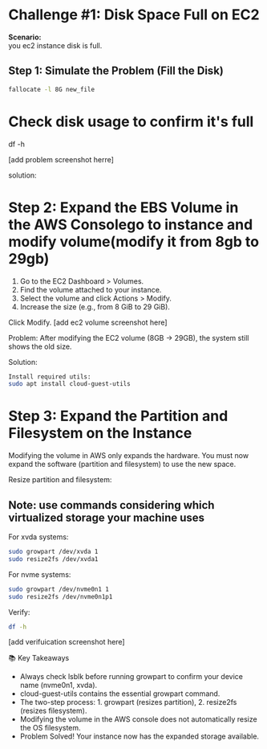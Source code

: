 # Challenge #1: Disk Space Full on EC2

**Scenario:**  
you ec2 instance disk is full.


## Step 1: Simulate the Problem (Fill the Disk)
```bash
fallocate -l 8G new_file 
```
# Check disk usage to confirm it's full
df -h

[add problem screenshot herre]

solution:
# Step 2: Expand the EBS Volume in the AWS Consolego to instance and modify volume(modify it from 8gb to 29gb)
1. Go to the EC2 Dashboard > Volumes.
2. Find the volume attached to your instance.
3. Select the volume and click Actions > Modify.
4. Increase the size (e.g., from 8 GiB to 29 GiB).

Click Modify.
[add ec2 volume screenshot here]

Problem:
After modifying the EC2 volume (8GB → 29GB), the system still shows the old size.

Solution:
```bash
Install required utils:
sudo apt install cloud-guest-utils
```
# Step 3: Expand the Partition and Filesystem on the Instance
Modifying the volume in AWS only expands the hardware. You must now expand the software (partition and filesystem) to use the new space.

Resize partition and filesystem:
## Note: use commands considering which virtualized storage your machine uses
For xvda systems:
```bash
sudo growpart /dev/xvda 1
sudo resize2fs /dev/xvda1
```
For nvme systems:  
```bash
sudo growpart /dev/nvme0n1 1
sudo resize2fs /dev/nvme0n1p1
```


Verify:
```bash
df -h
```
[add verifuication screenshot here]



📚 Key Takeaways
- Always check lsblk before running growpart to confirm your device name (nvme0n1, xvda).
- cloud-guest-utils contains the essential growpart command.
- The two-step process: 1. growpart (resizes partition), 2. resize2fs (resizes filesystem).
- Modifying the volume in the AWS console does not automatically resize the OS filesystem.
- Problem Solved! Your instance now has the expanded storage available.